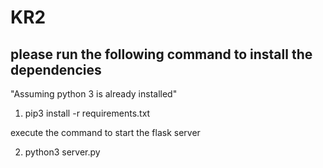 # KR2

## please run the following command to install the dependencies

"Assuming python 3 is already installed"

1. pip3 install -r requirements.txt

execute the command to start the flask server

2. python3 server.py


